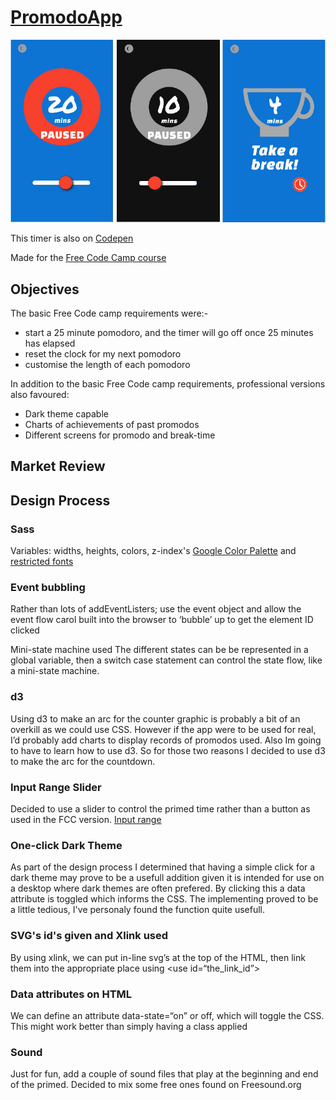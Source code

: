 # [PromodoApp](https://appijumbo.github.io/PromodoApp/)

<a href="https://appijumbo.github.io/PromodoApp/"><img src="./extras/three.jpg" width="600"></a>


This timer is also on [Codepen](http://codepen.io/tom_o/pen/XdXqOB)

Made for the [Free Code Camp course](http://www.freecodecamp.com/challenges/build-a-pomodoro-clock )

## Objectives

The basic Free Code camp requirements were:-

* start a 25 minute pomodoro, and the timer will go off once 25 minutes has elapsed
* reset the clock for my next pomodoro
* customise the length of each pomodoro


In addition to the basic Free Code camp requirements, 
professional versions also favoured:

* Dark theme capable
* Charts of achievements of past promodos
* Different screens for promodo and break-time



## Market Review




## Design Process





### Sass

Variables: widths, heights, colors, z-index's
[Google Color Palette](https://github.com/danlevan/google-material-color) and [restricted fonts](https://mendel.me/development/using-google-fonts-css-stylesheet)

### Event  bubbling

Rather than lots of addEventListers; use the event object and allow the event flow carol built into the browser to ‘bubble’ up to get the element ID clicked

Mini-state machine used
The different states can be be represented in a global variable, then a switch case statement can control the state flow, like a mini-state machine.


### d3

Using d3 to make an arc for the counter graphic is probably a bit of an overkill as we could use CSS. However if the app were to be used for real, I’d probably add charts to display records of promodos used. Also Im going to have to learn how to use d3.
So for those two reasons I decided to use d3 to make the arc for the countdown.


### Input Range Slider

Decided to use a slider to control the primed time rather than 
a button as used in the FCC version.
[Input range](https://github.com/darlanrod/input-range-sass)


### One-click Dark Theme
As part of the design process I determined that having a simple click for a dark theme may prove to be a usefull addition given it is intended for use on a desktop where dark themes are often prefered. By clicking this a data attribute is toggled which informs the CSS. The implementing proved to be a little tedious, I've personaly found the function quite usefull.


### SVG's id's given and Xlink used

By using xlink, we can put in-line svg’s at the top of the HTML, then link them into the appropriate place using \<use id=“the_link_id”> 


### Data attributes on HTML

We can define an attribute data-state=“on” or off, which will toggle the CSS. This might work better than simply having a class applied


### Sound

Just for fun, add a couple of sound files that play at the beginning and end of the primed. Decided to mix some free ones found on Freesound.org




